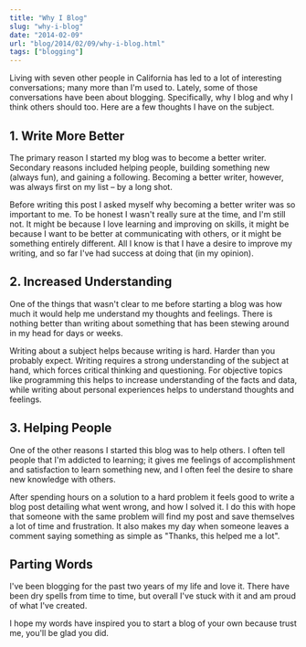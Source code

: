 ```yaml
---
title: "Why I Blog"
slug: "why-i-blog"
date: "2014-02-09"
url: "blog/2014/02/09/why-i-blog.html"
tags: ["blogging"]
---
```



Living with seven other people in California has led to a lot of interesting conversations; many more than I'm used to. Lately, some of those conversations have been about blogging. Specifically, why I blog and why I think others should too. Here are a few thoughts I have on the subject.


## 1. Write More Better

The primary reason I started my blog was to become a better writer. Secondary reasons included helping people, building something new (always fun), and gaining a following. Becoming a better writer, however, was always first on my list – by a long shot.

Before writing this post I asked myself why becoming a better writer was so important to me. To be honest I wasn't really sure at the time, and I'm still not. It might be because I love learning and improving on skills, it might be because I want to be better at communicating with others, or it might be something entirely different. All I know is that I have a desire to improve my writing, and so far I've had success at doing that (in my opinion).


## 2. Increased Understanding

One of the things that wasn't clear to me before starting a blog was how much it would help me understand my thoughts and feelings. There is nothing better than writing about something that has been stewing around in my head for days or weeks.

Writing about a subject helps because writing is hard. Harder than you probably expect. Writing requires a strong understanding of the subject at hand, which forces critical thinking and questioning. For objective topics like programming this helps to increase understanding of the facts and data, while writing about personal experiences helps to understand thoughts and feelings.


## 3. Helping People

One of the other reasons I started this blog was to help others. I often tell people that I'm addicted to learning; it gives me feelings of accomplishment and satisfaction to learn something new, and I often feel the desire to share new knowledge with others.

After spending hours on a solution to a hard problem it feels good to write a blog post detailing what went wrong, and how I solved it. I do this with hope that someone with the same problem will find my post and save themselves a lot of time and frustration. It also makes my day when someone leaves a comment saying something as simple as "Thanks, this helped me a lot".


## Parting Words

I've been blogging for the past two years of my life and love it. There have been dry spells from time to time, but overall I've stuck with it and am proud of what I've created.

I hope my words have inspired you to start a blog of your own because trust me, you'll be glad you did.





